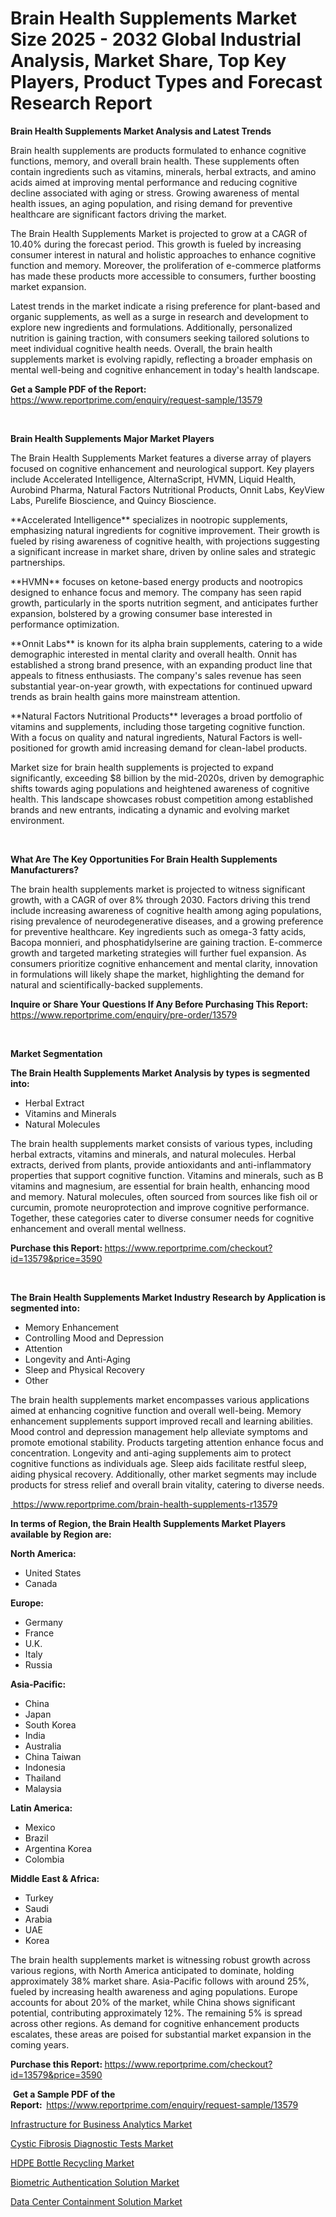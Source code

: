 <p><h1>Brain Health Supplements Market Size 2025 - 2032 Global Industrial Analysis, Market Share, Top Key Players, Product Types and Forecast Research Report</h1></p><p><strong>Brain Health Supplements Market Analysis and Latest Trends</strong></p>
<p><p>Brain health supplements are products formulated to enhance cognitive functions, memory, and overall brain health. These supplements often contain ingredients such as vitamins, minerals, herbal extracts, and amino acids aimed at improving mental performance and reducing cognitive decline associated with aging or stress. Growing awareness of mental health issues, an aging population, and rising demand for preventive healthcare are significant factors driving the market.</p><p>The Brain Health Supplements Market is projected to grow at a CAGR of 10.40% during the forecast period. This growth is fueled by increasing consumer interest in natural and holistic approaches to enhance cognitive function and memory. Moreover, the proliferation of e-commerce platforms has made these products more accessible to consumers, further boosting market expansion. </p><p>Latest trends in the market indicate a rising preference for plant-based and organic supplements, as well as a surge in research and development to explore new ingredients and formulations. Additionally, personalized nutrition is gaining traction, with consumers seeking tailored solutions to meet individual cognitive health needs. Overall, the brain health supplements market is evolving rapidly, reflecting a broader emphasis on mental well-being and cognitive enhancement in today's health landscape.</p></p>
<p><strong>Get a Sample PDF of the Report:&nbsp;</strong> <a href="https://www.reportprime.com/enquiry/request-sample/13579?utm_campaign=1873&utm_medium=2&utm_source=Github&utm_content=ia&utm_term=20032025&utm_id=brain-health-supplements">https://www.reportprime.com/enquiry/request-sample/13579</a></p>
<p>&nbsp;</p>
<p><strong>Brain Health Supplements Major Market Players</strong></p>
<p><p>The Brain Health Supplements Market features a diverse array of players focused on cognitive enhancement and neurological support. Key players include Accelerated Intelligence, AlternaScript, HVMN, Liquid Health, Aurobind Pharma, Natural Factors Nutritional Products, Onnit Labs, KeyView Labs, Purelife Bioscience, and Quincy Bioscience.</p><p>**Accelerated Intelligence** specializes in nootropic supplements, emphasizing natural ingredients for cognitive improvement. Their growth is fueled by rising awareness of cognitive health, with projections suggesting a significant increase in market share, driven by online sales and strategic partnerships.</p><p>**HVMN** focuses on ketone-based energy products and nootropics designed to enhance focus and memory. The company has seen rapid growth, particularly in the sports nutrition segment, and anticipates further expansion, bolstered by a growing consumer base interested in performance optimization.</p><p>**Onnit Labs** is known for its alpha brain supplements, catering to a wide demographic interested in mental clarity and overall health. Onnit has established a strong brand presence, with an expanding product line that appeals to fitness enthusiasts. The company's sales revenue has seen substantial year-on-year growth, with expectations for continued upward trends as brain health gains more mainstream attention.</p><p>**Natural Factors Nutritional Products** leverages a broad portfolio of vitamins and supplements, including those targeting cognitive function. With a focus on quality and natural ingredients, Natural Factors is well-positioned for growth amid increasing demand for clean-label products.</p><p>Market size for brain health supplements is projected to expand significantly, exceeding $8 billion by the mid-2020s, driven by demographic shifts towards aging populations and heightened awareness of cognitive health. This landscape showcases robust competition among established brands and new entrants, indicating a dynamic and evolving market environment.</p></p>
<p>&nbsp;</p>
<p><strong>What Are The Key Opportunities For Brain Health Supplements Manufacturers?</strong></p>
<p><p>The brain health supplements market is projected to witness significant growth, with a CAGR of over 8% through 2030. Factors driving this trend include increasing awareness of cognitive health among aging populations, rising prevalence of neurodegenerative diseases, and a growing preference for preventive healthcare. Key ingredients such as omega-3 fatty acids, Bacopa monnieri, and phosphatidylserine are gaining traction. E-commerce growth and targeted marketing strategies will further fuel expansion. As consumers prioritize cognitive enhancement and mental clarity, innovation in formulations will likely shape the market, highlighting the demand for natural and scientifically-backed supplements.</p></p>
<p><strong>Inquire or Share Your Questions If Any Before Purchasing This Report:</strong> <a href="https://www.reportprime.com/enquiry/pre-order/13579?utm_campaign=1873&utm_medium=2&utm_source=Github&utm_content=ia&utm_term=20032025&utm_id=brain-health-supplements">https://www.reportprime.com/enquiry/pre-order/13579</a></p>
<p>&nbsp;</p>
<p><strong>Market Segmentation</strong></p>
<p><strong>The Brain Health Supplements Market Analysis by types is segmented into:</strong></p>
<p><ul><li>Herbal Extract</li><li>Vitamins and Minerals</li><li>Natural Molecules</li></ul></p>
<p><p>The brain health supplements market consists of various types, including herbal extracts, vitamins and minerals, and natural molecules. Herbal extracts, derived from plants, provide antioxidants and anti-inflammatory properties that support cognitive function. Vitamins and minerals, such as B vitamins and magnesium, are essential for brain health, enhancing mood and memory. Natural molecules, often sourced from sources like fish oil or curcumin, promote neuroprotection and improve cognitive performance. Together, these categories cater to diverse consumer needs for cognitive enhancement and overall mental wellness.</p></p>
<p><strong>Purchase this Report:&nbsp;</strong><a href="https://www.reportprime.com/checkout?id=13579&price=3590&utm_campaign=1873&utm_medium=2&utm_source=Github&utm_content=ia&utm_term=20032025&utm_id=brain-health-supplements">https://www.reportprime.com/checkout?id=13579&price=3590</a></p>
<p>&nbsp;</p>
<p><strong>The Brain Health Supplements Market Industry Research by Application is segmented into:</strong></p>
<p><ul><li>Memory Enhancement</li><li>Controlling Mood and Depression</li><li>Attention</li><li>Longevity and Anti-Aging</li><li>Sleep and Physical Recovery</li><li>Other</li></ul></p>
<p><p>The brain health supplements market encompasses various applications aimed at enhancing cognitive function and overall well-being. Memory enhancement supplements support improved recall and learning abilities. Mood control and depression management help alleviate symptoms and promote emotional stability. Products targeting attention enhance focus and concentration. Longevity and anti-aging supplements aim to protect cognitive functions as individuals age. Sleep aids facilitate restful sleep, aiding physical recovery. Additionally, other market segments may include products for stress relief and overall brain vitality, catering to diverse needs.</p></p>
<p><a href="https://www.reportprime.com/brain-health-supplements-r13579?utm_campaign=1873&utm_medium=2&utm_source=Github&utm_content=ia&utm_term=20032025&utm_id=brain-health-supplements">&nbsp;https://www.reportprime.com/brain-health-supplements-r13579</a></p>
<p><strong>In terms of Region, the Brain Health Supplements Market Players available by Region are:</strong></p>
<p>
    <p> <strong> North America: </strong>
        <ul>
            <li>United States</li>
            <li>Canada</li>
        </ul>
        </p> 
    <p> <strong> Europe: </strong>
        <ul>
            <li>Germany</li>
            <li>France</li>
            <li>U.K.</li>
            <li>Italy</li>
            <li>Russia</li>
        </ul>
        </p> 
    <p> <strong> Asia-Pacific: </strong>
        <ul>
            <li>China</li>
            <li>Japan</li>
            <li>South Korea</li>
            <li>India</li>
            <li>Australia</li>
            <li>China Taiwan</li>
            <li>Indonesia</li>
            <li>Thailand</li>
            <li>Malaysia</li>
        </ul>
        </p> 
    <p> <strong> Latin America: </strong>
        <ul>
            <li>Mexico</li>
            <li>Brazil</li>
            <li>Argentina Korea</li>
            <li>Colombia</li>
        </ul>
        </p> 
    <p> <strong> Middle East & Africa: </strong>
        <ul>
            <li>Turkey</li>
            <li>Saudi</li>
            <li>Arabia</li>
            <li>UAE</li>
            <li>Korea</li>
        </ul>
    </p>
    </p>
<p><p>The brain health supplements market is witnessing robust growth across various regions, with North America anticipated to dominate, holding approximately 38% market share. Asia-Pacific follows with around 25%, fueled by increasing health awareness and aging populations. Europe accounts for about 20% of the market, while China shows significant potential, contributing approximately 12%. The remaining 5% is spread across other regions. As demand for cognitive enhancement products escalates, these areas are poised for substantial market expansion in the coming years.</p></p>
<p><strong>Purchase this Report: </strong><a href="https://www.reportprime.com/checkout?id=13579&price=3590&utm_campaign=1873&utm_medium=2&utm_source=Github&utm_content=ia&utm_term=20032025&utm_id=brain-health-supplements">https://www.reportprime.com/checkout?id=13579&price=3590</a></p>
<p>&nbsp;<strong>Get a Sample PDF of the Report:&nbsp;&nbsp;</strong><a href="https://www.reportprime.com/enquiry/request-sample/13579?utm_campaign=1873&utm_medium=2&utm_source=Github&utm_content=ia&utm_term=20032025&utm_id=brain-health-supplements">https://www.reportprime.com/enquiry/request-sample/13579</a></p>
<p><strong></strong></p>
<p><p><a href="https://github.com/safurdorthu8/Market-Research-Report-List-1/blob/main/infrastructure-for-business-analytics-market.md?utm_campaign=1873&utm_medium=2&utm_source=Github&utm_content=ia&utm_term=20032025&utm_id=brain-health-supplements">Infrastructure for Business Analytics Market</a></p><p><a href="https://github.com/yosenadhler/Market-Research-Report-List-1/blob/main/cystic-fibrosis-diagnostic-tests-market.md?utm_campaign=1873&utm_medium=2&utm_source=Github&utm_content=ia&utm_term=20032025&utm_id=brain-health-supplements">Cystic Fibrosis Diagnostic Tests Market</a></p><p><a href="https://github.com/roceljiabur/Market-Research-Report-List-1/blob/main/hdpe-bottle-recycling-market.md?utm_campaign=1873&utm_medium=2&utm_source=Github&utm_content=ia&utm_term=20032025&utm_id=brain-health-supplements">HDPE Bottle Recycling Market</a></p><p><a href="https://github.com/achilekirwan/Market-Research-Report-List-1/blob/main/biometric-authentication-solution-market.md?utm_campaign=1873&utm_medium=2&utm_source=Github&utm_content=ia&utm_term=20032025&utm_id=brain-health-supplements">Biometric Authentication Solution Market</a></p><p><a href="https://github.com/bettysbozer/Market-Research-Report-List-1/blob/main/data-center-containment-solution-market.md?utm_campaign=1873&utm_medium=2&utm_source=Github&utm_content=ia&utm_term=20032025&utm_id=brain-health-supplements">Data Center Containment Solution Market</a></p></p>
